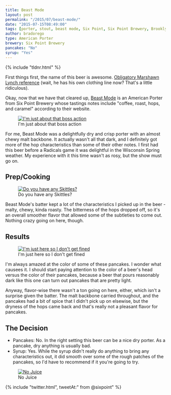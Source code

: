 ```yaml
---
title: Beast Mode
layout: post
permalink: "/2015/07/beast-mode/"
date: "2015-07-15T08:49:00"
tags: [porter, stout, beast mode, Six Point, Six Point Brewery, Brooklyn, New York]
author: bradorego
type: American Porter
brewery: Six Point Brewery
pancakes: "No"
syrup: "Yes"
---
```


{% include "tldnr.html" %}

First things first, the name of this beer is awesome. <a href="https://img0.etsystatic.com/055/0/7092175/il_570xN.747418260_k48h.jpg" target="_blank">Obligatory Marshawn Lynch reference</a> (wait, he has his own clothing line now? That's a little ridiculous).

Okay, now that we have that cleared up, <a href="http://sixpoint.com/beers/cycliquids/beastmode" target="_blank">Beast Mode</a> is an American Porter from Six Point Brewery whose tastings notes include "coffee, roast, hops, and caramel" according to their website.

<figure class="imageWrap">
  <a href="{{ site.url }}/assets/full/beastmode/beer.jpg" target="_blank">
    <img src="{{ site.url }}/assets/compressed/beastmode/beer.jpg" alt="I'm just about that boss action" />
  </a>
  <figcaption>
    I'm just about that boss action
  </figcaption>
</figure>

For me, Beast Mode was a delightfully dry and crisp porter with an almost chewy malt backbone. It actually wasn't all that dark, and I definitely got more of the hop characteristics than some of their other notes. I first had this beer before a Radicals game it was delightful in the Wisconsin Spring weather. My experience with it this time wasn't as rosy, but the show must go on.

## Prep/Cooking

<figure class="imageWrap">
  <a href="{{ site.url }}/assets/full/beastmode/batter.jpg" target="_blank">
    <img src="{{ site.url }}/assets/compressed/beastmode/batter.jpg" alt="Do you have any Skittles?" />
  </a>
  <figcaption>
    Do you have any Skittles?
  </figcaption>
</figure>

Beast Mode's batter kept a lot of the characteristics I picked up in the beer - malty, chewy, kinda roasty. The bitterness of the hops dropped off, so it's an overall smoother flavor that allowed some of the subtleties to come out. Nothing crazy going on here, though.

## Results

<figure class="imageWrap">
  <a href="{{ site.url }}/assets/full/beastmode/pancakes.jpg" target="_blank">
    <img src="{{ site.url }}/assets/compressed/beastmode/pancakes.jpg" alt="I'm just here so I don't get fined" />
  </a>
  <figcaption>
    I'm just here so I don't get fined
  </figcaption>
</figure>

I'm always amazed at the color of some of these pancakes. I wonder what causees it. I should start paying attention to the color of a beer's head versus the color of their pancakes, because a beer that pours reasonably dark like this one can turn out pancakes that are pretty light.

Anyway, flavor-wise there wasn't a ton going on here, either, which isn't a surprise given the batter. The malt backbone carried throughout, and the pancakes had a bit of spice that I didn't pick up on elsewise, but the dryness of the hops came back and that's really not a pleasant flavor for pancakes.

## The Decision

* Pancakes: No. In the right setting this beer can be a nice dry porter. As a pancake, dry anything is usually bad.
* Syrup: Yes. While the syrup didn't really do anything to bring any characteristics out, it did smooth over some of the rough patches of the pancakes, so I'd have to recommend if it you're going to try.

<figure class="imageWrap">
  <a href="{{ site.url }}/assets/full/beastmode/syrup.jpg" target="_blank">
    <img src="{{ site.url }}/assets/compressed/beastmode/syrup.jpg" alt="No Juice" />
  </a>
  <figcaption>
    No Juice
  </figcaption>
</figure>

{% include "twitter.html", tweetAt:" from @sixpoint" %}
